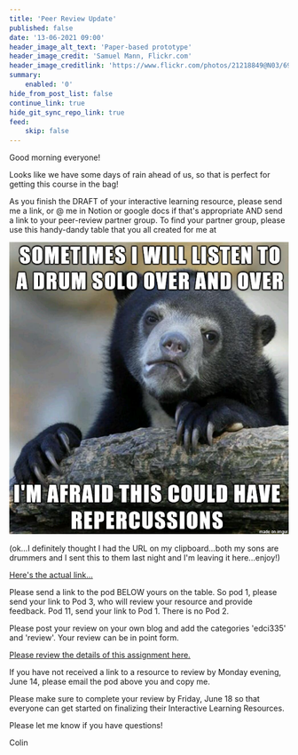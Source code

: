 ```yaml
---
title: 'Peer Review Update'
published: false
date: '13-06-2021 09:00'
header_image_alt_text: 'Paper-based prototype'
header_image_credit: 'Samuel Mann, Flickr.com'
header_image_creditlink: 'https://www.flickr.com/photos/21218849@N03/6968244538/'
summary:
    enabled: '0'
hide_from_post_list: false
continue_link: true
hide_git_sync_repo_link: true
feed:
    skip: false
---
```


Good morning everyone!

Looks like we have some days of rain ahead of us, so that is perfect for getting this course in the bag!

As you finish the DRAFT of your interactive learning resource, please send me a link, or @ me in Notion or google docs if that's appropriate AND send a link to your peer-review partner group. To find your partner group, please use this handy-dandy table that you all created for me at

![alt-text](repercussions.png "image of a confession bear saying 'Sometimes I listen to a drum solo over and over...I'm afraid this could have repercussions.'")

  (ok...I definitely thought I had the URL on my clipboard...both my sons are drummers and I sent this to them last night and I'm leaving it here...enjoy!)

[Here's the actual link...](https://edtechuvic.ca/edci335/a01-social-spaces/)


Please send a link to the pod BELOW yours on the table. So pod 1, please send your link to Pod 3, who will review your resource and provide feedback. Pod 11, send your link to Pod 1. There is no Pod 2.

Please post your review on your own blog and add the categories 'edci335' and 'review'. Your review can be in point form.

[Please review the details of this assignment here.](https://edtechuvic.ca/edci335/peer-review/)

If you have not received a link to a resource to review by Monday evening, June 14, please email the pod above you and copy me.

Please make sure to complete your review by Friday, June 18 so that everyone can get started on finalizing their Interactive Learning Resources.

Please let me know if you have questions!

Colin
